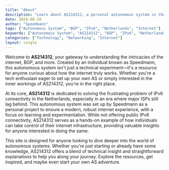 ```yaml
---
title: "About"
description: "Learn about AS214312, a personal autonomous system in the Netherlands focused on exploring the internet, BGP, and IPv6 connectivity."
date: 2024-08-28
author: "Speedmann"
tags: ["Autonomous System", "BGP", "IPv6", "Netherlands", "Internet"]
keywords: ["Autonomous System", "AS214312", "BGP", "IPv6", "Netherlands", "Internet Connectivity"]
categories: ["Technology", "Networking", "Internet"]
layout: single
---
```


Welcome to **AS214312**, your gateway to understanding the intricacies of the internet, BGP, and more. Created by an individual known as Speedmann, this autonomous system isn't just a technical experiment—it's a resource for anyone curious about how the internet truly works. Whether you're a tech enthusiast eager to set up your own AS or simply interested in the inner workings of AS214312, you're in the right place.

At its core, **AS214312** is dedicated to solving the frustrating problem of IPv6 connectivity in the Netherlands, especially in an era where major ISPs still lag behind. This autonomous system was set up by Speedmann as a personal project to ensure a modern, robust internet experience, with a focus on learning and experimentation. While not offering public IPv6 connectivity, AS214312 serves as a hands-on example of how individuals can take control of their internet infrastructure, providing valuable insights for anyone interested in doing the same.

This site is designed for anyone looking to dive deeper into the world of autonomous systems. Whether you're just starting or already have some knowledge, AS214312 offers a blend of technical insight and straightforward explanations to help you along your journey. Explore the resources, get inspired, and maybe even start your own AS adventure.

